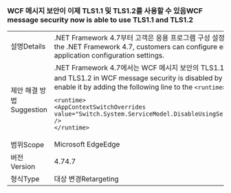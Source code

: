 ### <a name="wcf-message-security-now-is-able-to-use-tls11-and-tls12"></a><span data-ttu-id="55e5d-101">WCF 메시지 보안이 이제 TLS1.1 및 TLS1.2를 사용할 수 있음</span><span class="sxs-lookup"><span data-stu-id="55e5d-101">WCF message security now is able to use TLS1.1 and TLS1.2</span></span>

|   |   |
|---|---|
|<span data-ttu-id="55e5d-102">설명</span><span class="sxs-lookup"><span data-stu-id="55e5d-102">Details</span></span>|<span data-ttu-id="55e5d-103">.NET Framework 4.7부터 고객은 응용 프로그램 구성 설정을 통해 SSL3.0 및 TLS1.0 외에도 WCF 메시지 보안에 TLS1.1 또는 TLS1.2를 구성할 수 있습니다.</span><span class="sxs-lookup"><span data-stu-id="55e5d-103">Starting in the .NET Framework 4.7, customers can configure either TLS1.1 or TLS1.2 in WCF message security in addition to SSL3.0 and TLS1.0 through application configuration settings.</span></span>|
|<span data-ttu-id="55e5d-104">제안 해결 방법</span><span class="sxs-lookup"><span data-stu-id="55e5d-104">Suggestion</span></span>|<span data-ttu-id="55e5d-105">.NET Framework 4.7에서는 WCF 메시지 보안의 TLS1.1 및 TLS1.2에 대한 지원은 기본적으로 사용할 수 없습니다.</span><span class="sxs-lookup"><span data-stu-id="55e5d-105">In the .NET Framework 4.7, support for TLS1.1 and TLS1.2 in WCF message security is disabled by default.</span></span> <span data-ttu-id="55e5d-106">app.config 또는 web.config 파일의 <code>&lt;runtime&gt;</code> 섹션에 다음 행을 추가하여 사용할 수 있습니다.</span><span class="sxs-lookup"><span data-stu-id="55e5d-106">You can enable it by adding the following line to the <code>&lt;runtime&gt;</code> section of the app.config or web.config file:</span></span><pre><code class="language-xml">&lt;runtime&gt;&#13;&#10;&lt;AppContextSwitchOverrides value=&quot;Switch.System.ServiceModel.DisableUsingServicePointManagerSecurityProtocols=false;Switch.System.Net.DontEnableSchUseStrongCrypto=false&quot; /&gt;&#13;&#10;&lt;/runtime&gt;&#13;&#10;</code></pre>|
|<span data-ttu-id="55e5d-107">범위</span><span class="sxs-lookup"><span data-stu-id="55e5d-107">Scope</span></span>|<span data-ttu-id="55e5d-108">Microsoft Edge</span><span class="sxs-lookup"><span data-stu-id="55e5d-108">Edge</span></span>|
|<span data-ttu-id="55e5d-109">버전</span><span class="sxs-lookup"><span data-stu-id="55e5d-109">Version</span></span>|<span data-ttu-id="55e5d-110">4.7</span><span class="sxs-lookup"><span data-stu-id="55e5d-110">4.7</span></span>|
|<span data-ttu-id="55e5d-111">형식</span><span class="sxs-lookup"><span data-stu-id="55e5d-111">Type</span></span>|<span data-ttu-id="55e5d-112">대상 변경</span><span class="sxs-lookup"><span data-stu-id="55e5d-112">Retargeting</span></span>|

